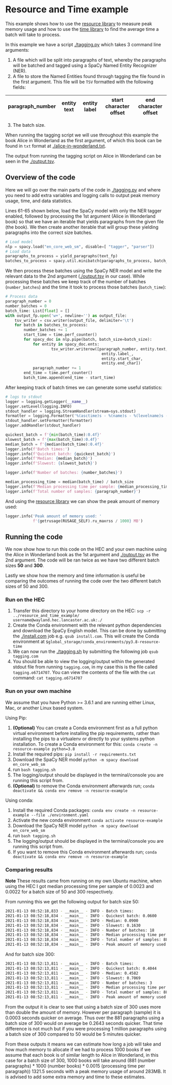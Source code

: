 # Resource and Time example

This example shows how to use the [resource library](https://docs.python.org/3.7/library/resource.html) to measure peak memory usage and how to use the [time library](https://docs.python.org/3.7/library/time.html) to find the average time a batch will take to process.

In this example we have a script [./tagging.py](./tagging.py) which takes 3 command line arguments:

1. A file which will be split into paragraphs of text, whereby the paragraphs will be batched and tagged using a SpaCy Named Entity Recognizer (NER).
2. A file to store the Named Entities found through tagging the file found in the first argument. This file will be `TSV` formatted with the following fields:

|paragraph_number|entity text|entity label|start character offset|end character offset|
|-|-|-|-|-|

3. The batch size.

When running the tagging script we will use throughout this example the book Alice in Wonderland as the first argument, of which this book can be found in `txt` format at [./alice-in-wonderland.txt](./alice-in-wonderland.txt).

The output from running the tagging script on Alice in Wonderland can be seen in the [./output.tsv](./output.tsv).

## Overview of the code

Here we will go over the main parts of the code in [./tagging.py](./tagging.py) and where you need to add extra variables and logging calls to output peak memory usage, time, and data statistics.

Lines 61-65 shown below, load the SpaCy model with only the NER tagger enabled, followed by processing the 1st argument (Alice in Wonderland book) so that we have an iterable that yields paragraphs from the given file (the book). We then create another iterable that will group these yielding paragraphs into the correct size batches.

``` python
# Load model
nlp = spacy.load("en_core_web_sm", disable=[ "tagger", "parser"])
# Load data
paragraphs_to_process = yield_paragraphs(text_fp)
batches_to_process = spacy.util.minibatch(paragraphs_to_process, batch_size)
```

We then process these batches using the SpaCy NER model and write the relevant data to the 2nd argument ([./output.tsv](./output.tsv) in our case). While processing these batches we keep track of the number of batches (`number_batches`) and the time it took to process those batches (`batch_time`):

``` python
# Process data
paragraph_number = 0
number_batches = 0
batch_time: List[float] = []
with output_fp.open('w+', newline='') as output_file:
    tsv_writer = csv.writer(output_file, delimiter='\t')
    for batch in batches_to_process:
        number_batches += 1
        start_time = time.perf_counter()
        for spacy_doc in nlp.pipe(batch, batch_size=batch_size):
            for entity in spacy_doc.ents:
                    tsv_writer.writerow([paragraph_number, entity.text, 
                                          entity.label_, 
                                          entity.start_char, 
                                          entity.end_char])
            paragraph_number += 1
        end_time = time.perf_counter()
        batch_time.append(end_time - start_time)
```

After keeping track of batch times we can generate some useful statistics:

``` python
# logs to stdout
logger = logging.getLogger(__name__)
logger.setLevel(logging.INFO)
stdout_handler = logging.StreamHandler(stream=sys.stdout)
formatter = logging.Formatter('%(asctime)s - %(name)s - %(levelname)s - %(message)s')
stdout_handler.setFormatter(formatter)
logger.addHandler(stdout_handler)

quickest_batch = f'{min(batch_time):0.4f}'
slowest_batch = f'{max(batch_time):0.4f}'
median_batch = f'{median(batch_time):0.4f}'
logger.info(f'Batch times:')
logger.info(f'Quickest batch: {quickest_batch}')
logger.info(f'Median: {median_batch}')
logger.info(f'Slowest: {slowest_batch}')

logger.info(f'Number of batches: {number_batches}')

median_processing_time = median(batch_time) / batch_size
logger.info(f'Median processing time per sample: {median_processing_time:0.4f}')
logger.info(f'Total number of samples: {paragraph_number}')
```

And using the [resource library](https://docs.python.org/3.7/library/resource.html) we can show the peak amount of memory used:

``` python
logger.info('Peak amount of memory used: '
            f'{getrusage(RUSAGE_SELF).ru_maxrss / 1000} MB')
```

## Running the code

We now show how to run this code on the HEC and your own machine using the Alice in Wonderland book as the 1st argument and [./output.tsv](./output.tsv) as the 2nd argument. The code will be ran twice as we have two different batch sizes **50** and **300**.

Lastly we show how the memory and time information is useful be comparing the outcomes of running the code over the two different batch sizes of 50 and 300.


### Run on the HEC

1. Transfer this directory to your home directory on the HEC: `scp -r ../resource_and_time_example/ username@wayland.hec.lancaster.ac.uk:./`
2. Create the Conda environment with the relevant python dependencies and download the SpaCy English model. This can be done by submitting the [./install.com](./install.com) job e.g. `qsub install.com`. This will create the Conda environment at `$global_storage/conda_environments/py3.8-resource-time`
3. We can now run the [./tagging.sh](./tagging.sh) by submitting the following job `qsub tagging.com`
4. You should be able to view the logging/output within the generated stdout file from running `tagging.com`, in my case this is the file called `tagging.o6714707`. You can view the contents of the file with the `cat` command: `cat tagging.o6714707` 

### Run on your own machine

We assume that you have Python >= 3.6.1 and are running either Linux, Mac, or another Linux based system. 

Using Pip:

1. **(Optional)** You can create a Conda environment first as a full python virtual environment before installing the pip requirements, rather than installing the pips to a virtualenv or directly to your systems python installation. To create a Conda environment for this: `conda create -n resource-example python=3.8`
2. Install the required pips: `pip install -r requirements.txt`
3. Download the SpaCy NER model `python -m spacy download en_core_web_sm`
4. run `bash tagging.sh` 
5. The logging/output should be displayed in the terminal/console you are running this script from.
6. **(Optional)** to remove the Conda environment afterwards run; `conda deactivate && conda env remove -n resource-example`

Using conda:

1. Install the required Conda packages: `conda env create -n resource-example --file ./environment.yaml`
2. Activate the new conda environment `conda activate resource-example`
3. Download the SpaCy NER model `python -m spacy download en_core_web_sm`
4. run `bash tagging.sh`
5. The logging/output should be displayed in the terminal/console you are running this script from.
6. If you want to remove this Conda environment afterwards run; `conda deactivate && conda env remove -n resource-example`

### Comparing results

**Note** These results came from running on my own Ubuntu machine, when using the HEC I got median processing time per sample of 0.0023 and 0.0022 for a batch size of 50 and 300 respectively.

From running this we get the following output for batch size 50:
``` bash
2021-01-13 08:52:18,833 - __main__ - INFO - Batch times:
2021-01-13 08:52:18,834 - __main__ - INFO - Quickest batch: 0.0600
2021-01-13 08:52:18,834 - __main__ - INFO - Median: 0.0900
2021-01-13 08:52:18,834 - __main__ - INFO - Slowest: 0.1630
2021-01-13 08:52:18,834 - __main__ - INFO - Number of batches: 18
2021-01-13 08:52:18,834 - __main__ - INFO - Median processing time per sample: 0.0018
2021-01-13 08:52:18,834 - __main__ - INFO - Total number of samples: 881
2021-01-13 08:52:18,834 - __main__ - INFO - Peak amount of memory used: 120.072 MB
```

And for batch size 300:
``` bash
2021-01-13 08:52:13,811 - __main__ - INFO - Batch times:
2021-01-13 08:52:13,811 - __main__ - INFO - Quickest batch: 0.4044
2021-01-13 08:52:13,811 - __main__ - INFO - Median: 0.4582
2021-01-13 08:52:13,811 - __main__ - INFO - Slowest: 0.7069
2021-01-13 08:52:13,811 - __main__ - INFO - Number of batches: 3
2021-01-13 08:52:13,811 - __main__ - INFO - Median processing time per sample: 0.0015
2021-01-13 08:52:13,811 - __main__ - INFO - Total number of samples: 881
2021-01-13 08:52:13,811 - __main__ - INFO - Peak amount of memory used: 283.088 MB
```

From the output it is clear to see that using a batch size of 300 uses more than double the amount of memory. However per paragraph (sample) it is 0.0003 seconds quicker on average. Thus over the 881 paragraphs using a batch size of 300 would on average be 0.2643 seconds quicker. That time difference is not much but if you were processing 1 million paragraphs using a batch size of 300 compared to 50 would be 5 minutes quicker. 

From these outputs it means we can estimate how long a job will take and how much memory to allocate if we had to process 1000 books if we assume that each book is of similar length to Alice in Wonderland, in this case for a batch size of 300, 1000 books will take around (881 (number paragraphs) * 1000 (number books) * 0.0015 (processing time per paragraph)) 1321.5 seconds with a peak memory usage of around 283MB. It is advised to add some extra memory and time to these estimates.




